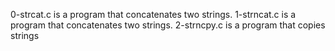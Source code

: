 0-strcat.c is a program that concatenates two strings.
1-strncat.c is a program that concatenates two strings.
2-strncpy.c is a program that copies strings
